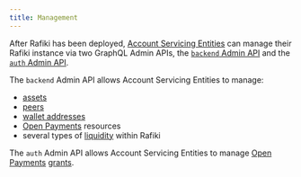 ```yaml
---
title: Management
---
```


After Rafiki has been deployed, [Account Servicing Entities](/reference/glossary#account-servicing-entity) can manage their Rafiki instance via two GraphQL Admin APIs, the [`backend` Admin API](/apis/backend/mutations) and the [`auth` Admin API](/apis/auth/mutations).

The `backend` Admin API allows Account Servicing Entities to manage:

- [assets](/reference/glossary#asset)
- [peers](/reference/glossary#peer)
- [wallet addresses](/reference/glossary#wallet-address)
- [Open Payments](/reference/glossary#open-payments) resources
- several types of [liquidity](/concepts/accounting/liquidity) within Rafiki

The `auth` Admin API allows Account Servicing Entities to manage [Open Payments](/reference/glossary#open-payments) [grants](/reference/glossary#grant-negotiation-authorization-protocol).
